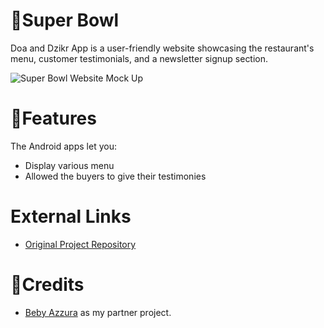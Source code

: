 # 📱Super Bowl
Doa and Dzikr App is a user-friendly website showcasing the restaurant's menu, customer testimonials, and a newsletter signup section. 

![Super Bowl Website Mock Up](https://github.com/ameliacahyanii/SuperBowl-Website/assets/110214422/ed43e85d-d52a-4646-85ff-c5954f0ad774)

# 📑Features
The Android apps let you: 
- Display various menu
- Allowed the buyers to give their testimonies

# External Links
- [Original Project Repository](https://github.com/ameliacahyanii/SuperBowl-Website)

# 📢Credits
- [Beby Azzura](https://github.com/bebyazzura) as my partner project.
